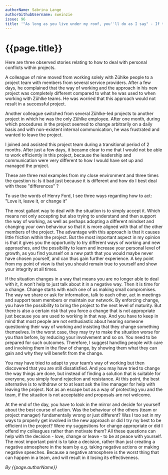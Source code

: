 ```yaml
---
authorName: Sabrina Lange
authorGithubUsername: sweinzie
issue: 96
title: '"As long as you live under my roof, you''ll do as I say" - If the Project Manager Leads Differently than I Would'
---
```

# {{page.title}}

Here are three observed stories relating to how to deal with personal conflicts within projects.

A colleague of mine moved from working solely with Zühlke people to a project team with members from several service providers. After a few days, he complained that the way of working and the approach in his new project was completely different compared to what he was used to when working with Zühlke teams. He was worried that this approach would not result in a successful project.

Another colleague switched from several Zühlke-led projects to another project in which he was the only Zühlke employee. After one month, during which procedures in the project seemed to change arbitrarily on a daily basis and with non-existent internal communication, he was frustrated and wanted to leave the project.

I joined and assisted this project team during a transitional period of 2 months. After just a few days, it became clear to me that I would not be able to work efficiently in this project, because the leadership and communication were very different to how I would have set up and managed the project.

These are three real examples from my close environment and three times the question is: Is it bad just because it is different and how do I best deal with these "differences" ?
 
To use the words of Henry Ford, I see three ways regarding how to act: "Love it, leave it, or change it”
 
The most gallant way to deal with the situation is to simply accept it. Which means not only accepting but also trying to understand and then support the way of working, as well as perhaps adopting a different mindset and changing your own behaviour so that it is more aligned with that of the other members of the project. The advantage with this approach is that it causes little friction within the project. But the most important aspect in my opinion is that it gives you the opportunity to try different ways of working and new approaches, and the possibility to learn and increase your personal level of growth, as you find yourself on a new path that you would maybe never have chosen yourself, and can thus gain further experience. A key point from my point of view is that you should remain true to yourself and show your integrity at all times.
 
If the situation changes in a way that means you are no longer able to deal with it, it won’t help to just talk about it in a negative way. Then it is time for a change. Change starts with each one of us making small compromises. The way we share or ask for information, talk to each other, act in meetings and support team members or maintain our network. By enforcing change, you have the possibility to bring the project to the next level of maturity. But there is also a certain risk that you force a change that is not appropriate just because you are used to working in that way. And you have to keep in mind that most people are not enthusiastic about hearing someone questioning their way of working and insisting that they change something themselves. In the worst case, they may try to make the situation worse for you than before, by reducing your involvement and so on. You need to be prepared for such outcomes. Therefore, I suggest handling people with care and involving them in the flow of change, by showing them what they can gain and why they will benefit from the change.
 
You may have tried to adapt to your team’s way of working but then discovered that you are still dissatisfied. And you may have tried to change the way things are done, but instead of finding a solution that is suitable for everyone, you simply found rejection and resistance. At this point, the best alternative is to withdraw or to at least ask the line manager for help with leaving the project. Not as an escape but as a way of protecting you and the team, if the situation is not acceptable and proposals are not welcome.

At the end of the day, you have to look in the mirror and decide for yourself about the best course of action. Was the behaviour of the others (team or project manager) fundamentally wrong or just different? Was I too set in my ways to properly get involved in the new approach or did I try my best to be efficient in the project? Were my suggestions for change appropriate or did I offend my colleagues rather than motivate them? All these questions can help with the decision - love, change or leave - to be at peace with yourself. The most important point is to take a decision, rather than just creating a negative atmosphere in the team by e.g. taking negative actions or making negative speeches. Because a negative atmosphere is the worst thing that can happen in a team, and will result in it losing its effectiveness.

*By {{page.authorName}}*